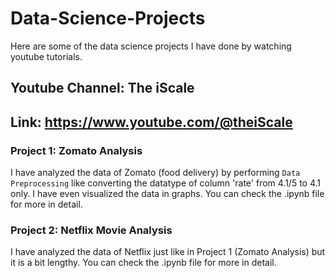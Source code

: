 # Data-Science-Projects
Here are some of the data science projects I have done by watching youtube tutorials.

## Youtube Channel: The iScale
## Link: https://www.youtube.com/@theiScale

### Project 1: Zomato Analysis
I have analyzed the data of Zomato (food delivery) by performing `Data Preprocessing` like converting the datatype of column 'rate' from 4.1/5 to 4.1 only. I have even visualized the data in graphs. You can check the .ipynb file for more in detail.

### Project 2: Netflix Movie Analysis
I have analyzed the data of Netflix just like in Project 1 (Zomato Analysis) but it is a bit lengthy. You can check the .ipynb file for more in detail.

